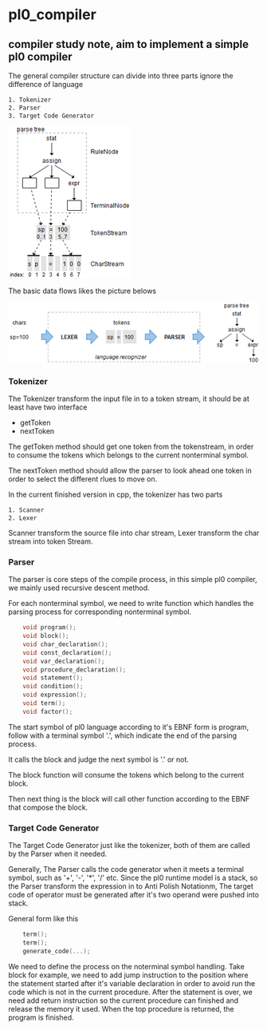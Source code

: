 # pl0_compiler

## compiler study note, aim to implement a simple pl0 compiler

The general compiler structure can divide into three parts ignore the difference of language

    1. Tokenizer
    2. Parser
    3. Target Code Generator

![structure](doc/basic-data-structure.png)

The basic data flows likes the picture belows

![data_flows](doc/basic-data-flow.png)

### Tokenizer

The Tokenizer transform the input file in to a token stream, it should be at least have
two interface

- getToken
- nextToken

The getToken method should get one token from the tokenstream, in order to consume the tokens
which belongs to the current nonterminal symbol.

The nextToken method should allow the parser to look ahead one token in order to select the
different rlues to move on.

In the current finished version in cpp, the tokenizer has two parts

    1. Scanner
    2. Lexer

Scanner transform the source file into char stream, Lexer transform the char stream into token
Stream.

### Parser

The parser is core steps of the compile process, in this simple pl0 compiler,
we mainly used recursive descent method.

For each nonterminal symbol, we need to write function which handles
the parsing process for corresponding nonterminal symbol.

```c++
    void program();
    void block();
    void char_declaration();
    void const_declaration();
    void var_declaration();
    void procedure_declaration();
    void statement();
    void condition();
    void expression();
    void term();
    void factor();
```

The start symbol of pl0 language according to it's EBNF form is program, follow with
a terminal symbol '.', which indicate the end of the parsing process.

It calls the block and judge the next symbol is '.' or not.

The block function will consume the tokens which belong to the current block.

Then next thing is the block will call other function according to the EBNF
that compose the block.

### Target Code Generator

The Target Code Generator just like the tokenizer, both of them are called by the
Parser when it needed.

Generally, The Parser calls the code generator when it meets a terminal symbol, such
as '+', '-', '*', '/' etc. Since the pl0 runtime model is a stack, so the Parser transform
the expression in to Anti Polish Notationm, The target code of operator must be generated
after it's two operand were pushed into stack.

General form like this

```c++
    term();
    term();
    generate_code(...);
```

We need to define the process on the noterminal symbol handling. Take block for example,
we need to add jump instruction to the position where the statement started after it's variable
declaration in order to avoid run the code which is not in the current procedure.
After the statement is over, we need add return instruction so the current procedure can finished
and release the memory it used. When the top procedure is returned, the program is finished.
